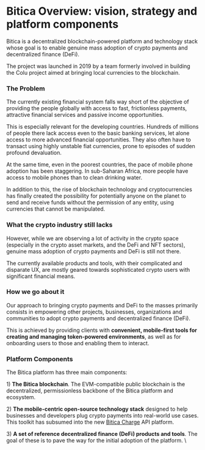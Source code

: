 # Bitica Overview: vision, strategy and platform components

Bitica is a decentralized blockchain-powered platform and technology stack whose goal is to enable genuine mass adoption of crypto payments and decentralized finance (DeFi).&#x20;

The project was launched in 2019 by a team formerly involved in building the Colu project aimed at bringing local currencies to the blockchain.&#x20;

### The Problem

The currently existing financial system falls way short of the objective of providing the people globally with access to fast, frictionless payments, attractive financial services and passive income opportunities.&#x20;

This is especially relevant for the developing countries. Hundreds of millions of people there lack access even to the basic banking services, let alone access to more advanced financial opportunities. They also often have to transact using highly unstable fiat currencies, prone to episodes of sudden profound devaluation.

At the same time, even in the poorest countries, the pace of mobile phone adoption has been staggering. In sub-Saharan Africa, more people have access to mobile phones than to clean drinking water.&#x20;

In addition to this, the rise of blockchain technology and cryptocurrencies has finally created the possibility for potentially anyone on the planet to send and receive funds without the permission of any entity, using currencies that cannot be manipulated.   &#x20;

### What the crypto industry still lacks

However, while we are observing a lot of activity in the crypto space (especially in the crypto asset markets, and the DeFi and NFT sectors), genuine mass adoption of crypto payments and DeFi is still not there.

The currently available products and tools, with their complicated and disparate UX, are mostly geared towards sophisticated crypto users with significant financial means. &#x20;

### How we go about it

Our approach to bringing crypto payments and DeFi to the masses primarily consists in empowering other projects, businesses, organizations and communities to adopt crypto payments and decentralized finance (DeFi).

This is achieved by providing clients with **convenient, mobile-first tools for creating and managing token-powered environments**, as well as for onboarding users to those and enabling them to interact. &#x20;

### Platform Components

The Bitica platform has three main components:&#x20;

1\) **The Bitica blockchain**. The EVM-compatible public blockchain is the decentralized, permissionless backbone of the Bitica platform and ecosystem.&#x20;

2\) **The mobile-centric open-source technology stack** designed to help businesses and developers plug crypto payments into real-world use cases. This toolkit has subsumed into the new [Bitica Charge](https://chargeweb3.com/) API platform.&#x20;

3\) **A set of reference decentralized finance (DeFi) products and tools**. The goal of these is to pave the way for the initial adoption of the platform. \
